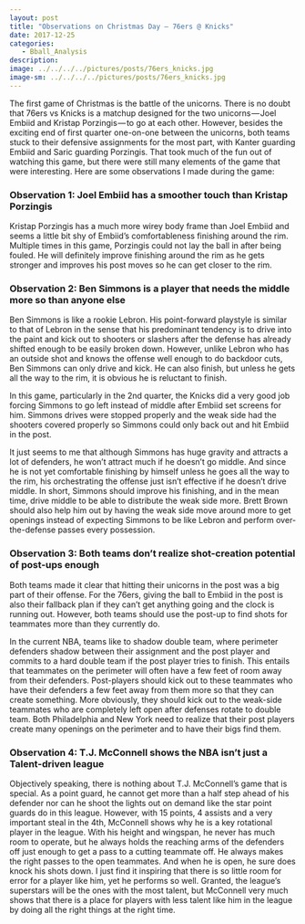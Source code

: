 ```yaml
---
layout: post
title: "Observations on Christmas Day — 76ers @ Knicks"
date: 2017-12-25
categories:
   - Bball_Analysis
description:
image: ../../../../pictures/posts/76ers_knicks.jpg
image-sm: ../../../../pictures/posts/76ers_knicks.jpg
---
```


The first game of Christmas is the battle of the unicorns. There is no doubt that 76ers vs Knicks is a matchup designed for the two unicorns — Joel Embiid and Kristap Porzingis — to go at each other. However, besides the exciting end of first quarter one-on-one between the unicorns, both teams stuck to their defensive assignments for the most part, with Kanter guarding Embiid and Saric guarding Porzingis. That took much of the fun out of watching this game, but there were still many elements of the game that were interesting. Here are some observations I made during the game:

<h3>Observation 1: Joel Embiid has a smoother touch than Kristap Porzingis</h3>

Kristap Porzingis has a much more wirey body frame than Joel Embiid and seems a little bit shy of Embiid’s comfortableness finishing around the rim. Multiple times in this game, Porzingis could not lay the ball in after being fouled. He will definitely improve finishing around the rim as he gets stronger and improves his post moves so he can get closer to the rim.

<h3>Observation 2: Ben Simmons is a player that needs the middle more so than anyone else</h3>

Ben Simmons is like a rookie Lebron. His point-forward playstyle is similar to that of Lebron in the sense that his predominant tendency is to drive into the paint and kick out to shooters or slashers after the defense has already shifted enough to be easily broken down. However, unlike Lebron who has an outside shot and knows the offense well enough to do backdoor cuts, Ben Simmons can only drive and kick. He can also finish, but unless he gets all the way to the rim, it is obvious he is reluctant to finish.

In this game, particularly in the 2nd quarter, the Knicks did a very good job forcing Simmons to go left instead of middle after Embiid set screens for him. Simmons drives were stopped properly and the weak side had the shooters covered properly so Simmons could only back out and hit Embiid in the post.

It just seems to me that although Simmons has huge gravity and attracts a lot of defenders, he won’t attract much if he doesn’t go middle. And since he is not yet comfortable finishing by himself unless he goes all the way to the rim, his orchestrating the offense just isn’t effective if he doesn’t drive middle. In short, Simmons should improve his finishing, and in the mean time, drive middle to be able to distribute the weak side more. Brett Brown should also help him out by having the weak side move around more to get openings instead of expecting Simmons to be like Lebron and perform over-the-defense passes every possession.

<h3>Observation 3: Both teams don’t realize shot-creation potential of post-ups enough</h3>

Both teams made it clear that hitting their unicorns in the post was a big part of their offense. For the 76ers, giving the ball to Embiid in the post is also their fallback plan if they can’t get anything going and the clock is running out. However, both teams should use the post-up to find shots for teammates more than they currently do.

In the current NBA, teams like to shadow double team, where perimeter defenders shadow between their assignment and the post player and commits to a hard double team if the post player tries to finish. This entails that teammates on the perimeter will often have a few feet of room away from their defenders. Post-players should kick out to these teammates who have their defenders a few feet away from them more so that they can create something. More obviously, they should kick out to the weak-side teammates who are completely left open after defenses rotate to double team. Both Philadelphia and New York need to realize that their post players create many openings on the perimeter and to have their bigs find them.

<h3>Observation 4: T.J. McConnell shows the NBA isn’t just a Talent-driven league</h3>

Objectively speaking, there is nothing about T.J. McConnell’s game that is special. As a point guard, he cannot get more than a half step ahead of his defender nor can he shoot the lights out on demand like the star point guards do in this league. However, with 15 points, 4 assists and a very important steal in the 4th, McConnell shows why he is a key rotational player in the league. With his height and wingspan, he never has much room to operate, but he always holds the reaching arms of the defenders off just enough to get a pass to a cutting teammate off. He always makes the right passes to the open teammates. And when he is open, he sure does knock his shots down. I just find it inspiring that there is so little room for error for a player like him, yet he performs so well. Granted, the league’s superstars will be the ones with the most talent, but McConnell very much shows that there is a place for players with less talent like him in the league by doing all the right things at the right time.